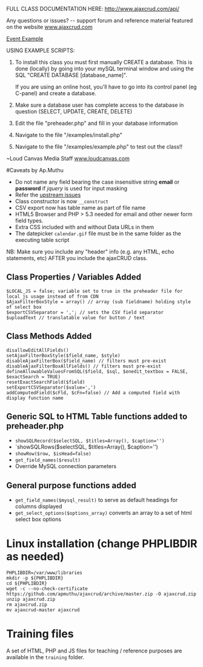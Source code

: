 FULL CLASS DOCUMENTATION HERE:
http://www.ajaxcrud.com/api/

Any questions or issues? -- support forum and reference material featured on the website www.ajaxcrud.com

[Event Example](examples/events)

USING EXAMPLE SCRIPTS:

1) To install this class you must first manually CREATE a database. This is done (locally) by going
   into your mySQL terminal window and using the SQL "CREATE DATABASE [database_name]".

   If you are using an online host, you'll have to go into its control panel (eg C-panel) and create a database.

2) Make sure a database user has complete access to the database in question (SELECT, UPDATE, CREATE, DELETE)

3) Edit the file "preheader.php" and fill in your database information

4) Navigate to the file "/examples/install.php"

5) Navigate to the file "/examples/example.php" to test out the class!!


~Loud Canvas Media Staff
www.loudcanvas.com

#Caveats by Ap.Muthu
* Do not name any field bearing the case insensitive string **email** or **password** if *jquery* is used for input masking
* Refer the [upstream issues](https://github.com/iceman101184/ajaxcrud/issues)
* Class constructor is now `__construct`
* CSV export now has table name as part of file name
* HTML5 Browser and PHP > 5.3 needed for email and other newer form field types.
* Extra CSS included with and without Data URLs in them
* The datepicker `calendar.gif` file must be in the same folder as the executing table script

NB: Make sure you include any "header" info (e.g. any HTML, echo statements, etc) AFTER you 
include the ajaxCRUD class.

## Class Properties / Variables Added
````
$LOCAL_JS = false; variable set to true in the preheader file for local js usage instead of from CDN
$AjaxFilterBoxStyle = array() // array (sub fieldname) holding style of select box
$exportCSVSeparator = ','; // sets the CSV field separator
$uploadText // translatable value for button / text
````

## Class Methods Added
````
disallowEditAllFields()
setAjaxFilterBoxStyle($field_name, $style)
disableAjaxFilterBox($field_name) // filters must pre-exist
disableAjaxFilterBoxAllFields() // filters must pre-exist
defineAllowableValuesFromSQL($field, $sql, $onedit_textbox = FALSE, $exactSearch = TRUE)
resetExactSearchField($field)
setExportCSVSeparator($value=',')
addComputedField($cFld, $cFn=false) // Add a computed field with display function name
````

## Generic SQL to HTML Table functions added to preheader.php
* `showSQLRecord($selectSQL, $titles=Array(), $caption='')`
* `showSQLRows($selectSQL, $titles=Array(), $caption='')
* `showRow($row, $isHead=false)`
* `get_field_names($result)`
* Override MySQL connection parameters

## General purpose functions added
* `get_field_names($mysql_result)` to serve as default headings for columns displayed
* `get_select_options($options_array)` converts an array to a set of html select box options

# Linux installation (change PHPLIBDIR as needed)
````
PHPLIBDIR=/var/www/libraries
mkdir -p ${PHPLIBDIR}
cd ${PHPLIBDIR}
wget -c --no-check-certificate https://github.com/apmuthu/ajaxcrud/archive/master.zip -O ajaxcrud.zip
unzip ajaxcrud.zip
rm ajaxcrud.zip
mv ajaxcrud-master ajaxcrud
````

# Training files
 A set of HTML, PHP and JS files for teaching / reference purposes are available in the `training` folder.
 
 
